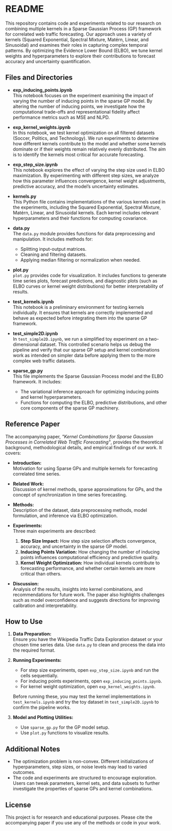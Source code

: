 # README

This repository contains code and experiments related to our research on combining multiple kernels in a Sparse Gaussian Process (GP) framework for correlated web traffic forecasting. Our approach uses a variety of kernels (Squared Exponential, Spectral Mixture, Matérn, Linear, and Sinusoidal) and examines their roles in capturing complex temporal patterns. By optimizing the Evidence Lower Bound (ELBO), we tune kernel weights and hyperparameters to explore their contributions to forecast accuracy and uncertainty quantification.

## Files and Directories

- **exp_inducing_points.ipynb**  
  This notebook focuses on the experiment examining the impact of varying the number of inducing points in the sparse GP model. By altering the number of inducing points, we investigate how the computational trade-offs and representational fidelity affect performance metrics such as MSE and NLPD.

- **exp_kernel_weights.ipynb**  
  In this notebook, we test kernel optimization on all filtered datasets (Soccer, Politics, and Technology). We run experiments to determine how different kernels contribute to the model and whether some kernels dominate or if their weights remain relatively evenly distributed. The aim is to identify the kernels most critical for accurate forecasting.

- **exp_step_size.ipynb**  
  This notebook explores the effect of varying the step size used in ELBO maximization. By experimenting with different step sizes, we analyze how this parameter influences convergence, kernel weight adjustments, predictive accuracy, and the model’s uncertainty estimates.

- **kernels.py**  
  This Python file contains implementations of the various kernels used in the experiments, including the Squared Exponential, Spectral Mixture, Matérn, Linear, and Sinusoidal kernels. Each kernel includes relevant hyperparameters and their functions for computing covariance.

- **data.py**  
  The `data.py` module provides functions for data preprocessing and manipulation. It includes methods for:
  - Splitting input-output matrices.
  - Cleaning and filtering datasets.
  - Applying median filtering or normalization when needed.

- **plot.py**  
  `plot.py` provides code for visualization. It includes functions to generate time series plots, forecast predictions, and diagnostic plots (such as ELBO curves or kernel weight distributions) for better interpretability of results.

- **test_kernels.ipynb**  
  This notebook is a preliminary environment for testing kernels individually. It ensures that kernels are correctly implemented and behave as expected before integrating them into the sparse GP framework.

- **test_simple2D.ipynb**  
  In `test_simple2D.ipynb`, we run a simplified toy experiment on a two-dimensional dataset. This controlled scenario helps us debug the pipeline and verify that our sparse GP setup and kernel combinations work as intended on simpler data before applying them to the more complex web traffic datasets.

- **sparse_gp.py**  
  This file implements the Sparse Gaussian Process model and the ELBO framework. It includes:
  - The variational inference approach for optimizing inducing points and kernel hyperparameters.
  - Functions for computing the ELBO, predictive distributions, and other core components of the sparse GP machinery.

## Reference Paper

The accompanying paper, *"Kernel Combinations for Sparse Gaussian Processes in Correlated Web Traffic Forecasting"*, provides the theoretical background, methodological details, and empirical findings of our work. It covers:

- **Introduction:**  
  Motivation for using Sparse GPs and multiple kernels for forecasting correlated time series.

- **Related Work:**  
  Discussion of kernel methods, sparse approximations for GPs, and the concept of synchronization in time series forecasting.

- **Methods:**  
  Description of the dataset, data preprocessing methods, model formulation, and inference via ELBO optimization.

- **Experiments:**  
  Three main experiments are described:
  1. **Step Size Impact:** How step size selection affects convergence, accuracy, and uncertainty in the sparse GP model.
  2. **Inducing Points Variation:** How changing the number of inducing points influences computational efficiency and predictive quality.
  3. **Kernel Weight Optimization:** How individual kernels contribute to forecasting performance, and whether certain kernels are more critical than others.

- **Discussion:**  
  Analysis of the results, insights into kernel combinations, and recommendations for future work. The paper also highlights challenges such as model overconfidence and suggests directions for improving calibration and interpretability.

## How to Use

1. **Data Preparation:**  
   Ensure you have the Wikipedia Traffic Data Exploration dataset or your chosen time series data. Use `data.py` to clean and process the data into the required format.

2. **Running Experiments:**  
   - For step size experiments, open `exp_step_size.ipynb` and run the cells sequentially.
   - For inducing points experiments, open `exp_inducing_points.ipynb`.
   - For kernel weight optimization, open `exp_kernel_weights.ipynb`.

   Before running these, you may test the kernel implementations in `test_kernels.ipynb` and try the toy dataset in `test_simple2D.ipynb` to confirm the pipeline works.

3. **Model and Plotting Utilities:**  
   - Use `sparse_gp.py` for the GP model setup.
   - Use `plot.py` functions to visualize results.

## Additional Notes

- The optimization problem is non-convex. Different initializations of hyperparameters, step sizes, or noise levels may lead to varied outcomes.
- The code and experiments are structured to encourage exploration. Users can tweak parameters, kernel sets, and data subsets to further investigate the properties of sparse GPs and kernel combinations.

## License

This project is for research and educational purposes. Please cite the accompanying paper if you use any of the methods or code in your work.
